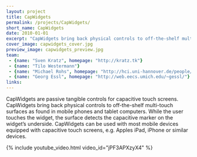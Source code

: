 ```yaml
---
layout: project
title: CapWidgets
permalink: /projects/CapWidgets/
short_name: CapWidgets
date: 2010-01-01
excerpt: "CapWidgets bring back physical controls to off-the-shelf multi-touch surfaces as found in mobile phones and tablet computers. While the user touches the widget, the surface detects the capacitive marker on the widget's underside. CapWidgets can be used with most mobile devices equipped with capacitive touch screens, e.g. Apples iPad, iPhone or similar devices."
cover_image: capwidgets_cover.jpg
preview_image: capwidgets_preview.jpg
team: 
 - {name: "Sven Kratz", homepage: "http://kratz.tk"}
 - {name: "Tilo Westermann"}
 - {name: "Michael Rohs", homepage: "http://hci.uni-hannover.de/people/michael"}
 - {name: "Georg Essl", homepage: "http://web.eecs.umich.edu/~gessl/"}
links: 
---
```


CapWidgets are passive tangible controls for capacitive touch screens. CapWidgets bring back physical controls to off-the-shelf multi-touch surfaces as found in mobile phones and tablet computers. While the user touches the widget, the surface detects the capacitive marker on the widget’s underside. CapWidgets can be used with most mobile devices equipped with capacitive touch screens, e.g. Apples iPad, iPhone or similar devices.

{% include youtube_video.html video_id="jPF3APXzyX4" %}